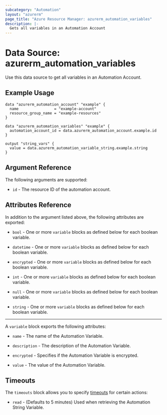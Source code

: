 ```yaml
---
subcategory: "Automation"
layout: "azurerm"
page_title: "Azure Resource Manager: azurerm_automation_variables"
description: |-
  Gets all variables in an Automation Account
---
```


# Data Source: azurerm_automation_variables

Use this data source to get all variables in an Automation Account.

## Example Usage

```hcl
data "azurerm_automation_account" "example" {
  name                = "example-account"
  resource_group_name = "example-resources"
}

data "azurerm_automation_variables" "example" {
  automation_account_id = data.azurerm_automation_account.example.id
}

output "string_vars" {
  value = data.azurerm_automation_variable_string.example.string
}
```

## Argument Reference

The following arguments are supported:

- `id` - The resource ID of the automation account.

## Attributes Reference

In addition to the argument listed above, the following attributes are exported:

- `bool` - One or more `variable` blocks as defined below for each boolean variable.

- `datetime` - One or more `variable` blocks as defined below for each boolean variable.

- `encrypted` - One or more `variable` blocks as defined below for each boolean variable.

- `int` - One or more `variable` blocks as defined below for each boolean variable.

- `null` - One or more `variable` blocks as defined below for each boolean variable.

- `string` - One or more `variable` blocks as defined below for each boolean variable.

---

A `variable` block exports the following attributes:

- `name` - The name of the Automation Variable.

- `description` - The description of the Automation Variable.

- `encrypted` - Specifies if the Automation Variable is encrypted.

- `value` - The value of the Automation Variable.

## Timeouts

The `timeouts` block allows you to specify [timeouts](https://www.terraform.io/language/resources/syntax#operation-timeouts) for certain actions:

- `read` - (Defaults to 5 minutes) Used when retrieving the Automation String Variable.
